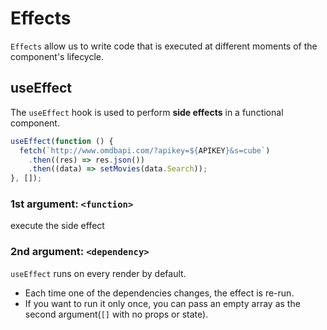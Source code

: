 # Effects

`Effects` allow us to write code that is executed at different moments of the component's lifecycle.

## useEffect

The `useEffect` hook is used to perform **side effects** in a functional component.

```jsx
useEffect(function () {
  fetch(`http://www.omdbapi.com/?apikey=${APIKEY}&s=cube`)
    .then((res) => res.json())
    .then((data) => setMovies(data.Search));
}, []);
```

### 1st argument: `<function>`

execute the side effect

### 2nd argument: `<dependency>`

`useEffect` runs on every render by default.

- Each time one of the dependencies changes, the effect is re-run.
- If you want to run it only once, you can pass an empty array as the second argument(`[]` with no props or state).
